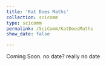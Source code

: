 ```yaml
---
title: 'Kat Does Maths'
collection: scicomm
type: scicomm
permalink: /SciComm/KatDoesMaths
show_date: false

---
```


 Coming Soon. no date? really no date